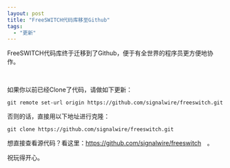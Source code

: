 ```yaml
---
layout: post
title: "FreeSWITCH代码库移至Github"
tags:
  - "更新"
---
```


FreeSWITCH代码库终于迁移到了Github，便于有全世界的程序员更方便地协作。

<br/>

如果你以前已经Clone了代码，请做如下更新：

    git remote set-url origin https://github.com/signalwire/freeswitch.git

否则的话，直接用以下地址进行克隆：

    git clone https://github.com/signalwire/freeswitch.git

想直接查看源代码？看这里：<https://github.com/signalwire/freeswitch>　。

祝玩得开心。
